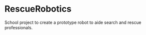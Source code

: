 # RescueRobotics
School project to create a prototype robot to aide search and rescue professionals.
